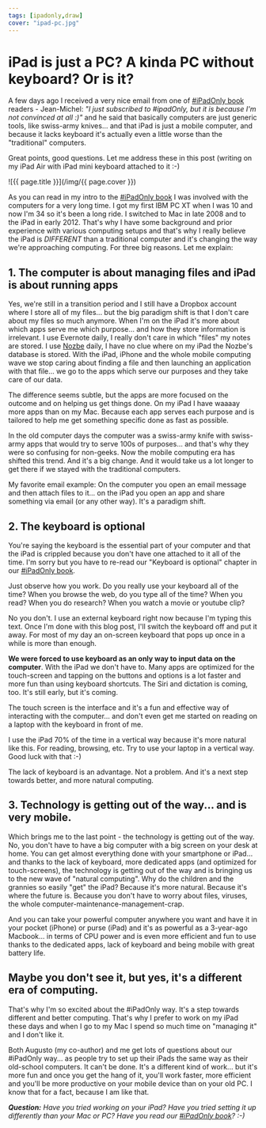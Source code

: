 ```yaml
---
tags: [ipadonly,draw]
cover: "ipad-pc.jpg"
---
```


# iPad is just a PC? A kinda PC without keyboard? Or is it?

A few days ago I received a very nice email from one of [#iPadOnly book][o] readers - Jean-Michel: *"I just subscribed to #ipadOnly, but it is because I'm not convinced at all :)"* and he said that basically computers are just generic tools, like swiss-army knives... and that iPad is just a mobile computer, and because it lacks keyboard it's actually even a little worse than the "traditional" computers.

Great points, good questions. Let me address these in this post (writing on my iPad Air with iPad mini keyboard attached to it :-)

<!--More-->

![{{ page.title }}](/img/{{ page.cover }})

As you can read in my intro to the [#iPadOnly book][o] I was involved with the computers for a very long time. I got my first IBM PC XT when I was 10 and now I'm 34 so it's been a long ride. I switched to Mac in late 2008 and to the iPad in early 2012. That's why I have some background and prior experience with various computing setups and that's why I really believe the iPad is *DIFFERENT* than a traditional computer and it's changing the way we're approaching computing. For three big reasons. Let me explain:



## 1. The computer is about managing files and iPad is about running apps

Yes, we're still in a transition period and I still have a Dropbox account where I store all of my files... but the big paradigm shift is that I don't care about my files so much anymore. When I'm on the iPad it's more about which apps serve me which purpose... and how they store information is irrelevant. I use Evernote daily, I really don't care in which "files" my notes are stored. I use [Nozbe][n] daily, I have no clue where on my iPad the Nozbe's database is stored. With the iPad, iPhone and the whole mobile computing wave we stop caring about finding a file and then launching an application with that file... we go to the apps which serve our purposes and they take care of our data.

The difference seems subtle, but the apps are more focused on the outcome and on helping us get things done. On my iPad I have waaaay more apps than on my Mac. Because each app serves each purpose and is tailored to help me get something specific done as fast as possible.

In the old computer days the computer was a swiss-army knife with swiss-army apps that would try to serve 100s of purposes... and that's why they were so confusing for non-geeks. Now the mobile computing era has shifted this trend. And it's a big change. And it would take us a lot longer to get there if we stayed with the traditional computers.

My favorite email example: On the computer you open an email message and then attach files to it... on the iPad you open an app and share something via email (or any other way). It's a paradigm shift.

## 2. The keyboard is optional

You're saying the keyboard is the essential part of your computer and that the iPad is crippled because you don't have one attached to it all of the time. I'm sorry but you have to re-read our "Keyboard is optional" chapter in our [#iPadOnly book][o].

Just observe how you work. Do you really use your keyboard all of the time? When you browse the web, do you type all of the time? When you read? When you do research? When you watch a movie or youtube clip?

No you don't. I use an external keyboard right now because I'm typing this text. Once I'm done with this blog post, I'll switch the keyboard off and put it away. For most of my day an on-screen keyboard that pops up once in a while is more than enough.

**We were forced to use keyboard as an only way to input data on the computer**. With the iPad we don't have to. Many apps are optimized for the touch-screen and tapping on the buttons and options is a lot faster and more fun than using keyboard shortcuts. The Siri and dictation is coming, too. It's still early, but it's coming.

The touch screen is the interface and it's a fun and effective way of interacting with the computer... and don't even get me started on reading on a laptop with the keyboard in front of me.

I use the iPad 70% of the time in a vertical way because it's more natural like this. For reading, browsing, etc. Try to use your laptop in a vertical way. Good luck with that :-)

The lack of keyboard is an advantage. Not a problem. And it's a next step towards better, and more natural computing.

## 3. Technology is getting out of the way... and is very mobile.

Which brings me to the last point - the technology is getting out of the way. No, you don't have to have a big computer with a big screen on your desk at home. You can get almost everything done with your smartphone or iPad... and thanks to the lack of keyboard, more dedicated apps (and optimized for touch-screens), the technology is getting out of the way and is bringing us to the new wave of "natural computing". Why do the children and the grannies so easily "get" the iPad? Because it's more natural. Because it's where the future is. Because you don't have to worry about files, viruses, the whole computer-maintenance-management-crap.

And you can take your powerful computer anywhere you want and have it in your pocket (iPhone) or purse (iPad) and it's as powerful as a 3-year-ago Macbook... in terms of CPU power and is even more efficient and fun to use thanks to the dedicated apps, lack of keyboard and being mobile with great battery life.

## Maybe you don't see it, but yes, it's a different era of computing.

That's why I'm so excited about the #iPadOnly way. It's a step towards different and better computing. That's why I prefer to work on my iPad these days and when I go to my Mac I spend so much time on "managing it" and I don't like it.

Both Augusto (my co-author) and me get lots of questions about our #iPadOnly way... as people try to set up their iPads the same way as their old-school computers. It can't be done. It's a different kind of work... but it's more fun and once you get the hang of it, you'll work faster, more efficient and you'll be more productive on your mobile device than on your old PC. I know that for a fact, because I am like that.

***Question:** Have you tried working on your iPad? Have you tried setting it up differently than your Mac or PC? Have you read our [#iPadOnly book][o]? :-)*

[d]: http://db.tt/kD7Liux
[e]: /how-i-use-evernote
[i]: /ipadonly
[n]: http://www.nozbe.com/
[ns]: http://www.nozbe.com/signup
[o]: http://ipadonly.net/
[p]: /magazine/
[s]: /productive_show
[t]: http://twitter.com/MSliwinski


[n]: https://michael.gratis/nozbe